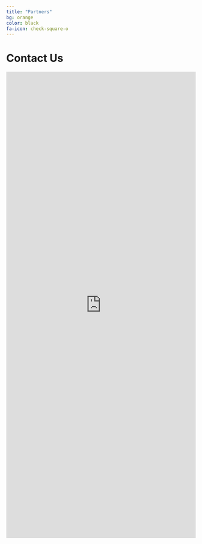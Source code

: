 ```yaml
---
title: "Partners"
bg: orange
color: black
fa-icon: check-square-o
---
```


# Contact Us

<iframe src="https://docs.google.com/forms/d/e/1FAIpQLSc0CtAEZzScs4WVaFu4dF3rcANgraNNVqOU8kbyITCnL7EguQ/viewform?embedded=true" width="100%" height="1240" frameborder="0" marginheight="0" marginwidth="0">Loading…</iframe>


